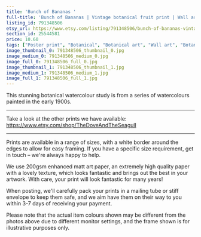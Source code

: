 ```yaml
---
title: 'Bunch of Bananas '
full-title: 'Bunch of Bananas | Vintage botanical fruit print | Wall art, room decor, vintage print, watercolour'
listing_id: 791348506
etsy_url: https://www.etsy.com/listing/791348506/bunch-of-bananas-vintage-botanical-fruit?utm_source=site&utm_medium=api&utm_campaign=api
section_id: 25544581
price: 10.60
tags: ["Poster print", "Botanical", "Botanical art", "Wall art", "Botanical poster", "Photograph", "Vintage", "Plant", "Watercolour", "Fruit", "High quality print", "Grapefruit", "USDA Pomological"]
image_thumbnail_0: 791348506_thumbnail_0.jpg
image_medium_0: 791348506_medium_0.jpg
image_full_0: 791348506_full_0.jpg
image_thumbnail_1: 791348506_thumbnail_1.jpg
image_medium_1: 791348506_medium_1.jpg
image_full_1: 791348506_full_1.jpg
---
```

This stunning botanical watercolour study is from a series of watercolours painted in the early 1900s.

---

Take a look at the other prints we have available:
https://www.etsy.com/shop/TheDoveAndTheSeagull

----

Prints are available in a range of sizes, with a white border around the edges to allow for easy framing. If you have a specific size requirement, get in touch – we&#39;re always happy to help.

We use 200gsm enhanced matt art paper, an extremely high quality paper with a lovely texture, which looks fantastic and brings out the best in your artwork. With care, your print will look fantastic for many years!

When posting, we&#39;ll carefully pack your prints in a mailing tube or stiff envelope to keep them safe, and we aim have them on their way to you within 3-7 days of receiving your payment.

Please note that the actual item colours shown may be different from the photos above due to different monitor settings, and the frame shown is for illustrative purposes only.

